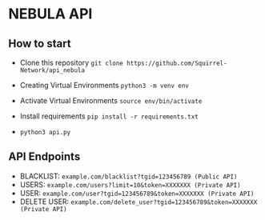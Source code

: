 # NEBULA API

## How to start
- Clone this repository
`git clone https://github.com/Squirrel-Network/api_nebula`

- Creating Virtual Environments
`python3 -m venv env`

- Activate Virtual Environments
`source env/bin/activate`

- Install requirements
`pip install -r requirements.txt`

- `python3 api.py`

## API Endpoints
- BLACKLIST: `example.com/blacklist?tgid=123456789 (Public API)`
- USERS: `example.com/users?limit=10&token=XXXXXXX (Private API)`
- USER: `example.com/user?tgid=123456789&token=XXXXXXX (Private API)`
- DELETE USER: `example.com/delete_user?tgid=123456789&token=XXXXXXX (Private API)`
